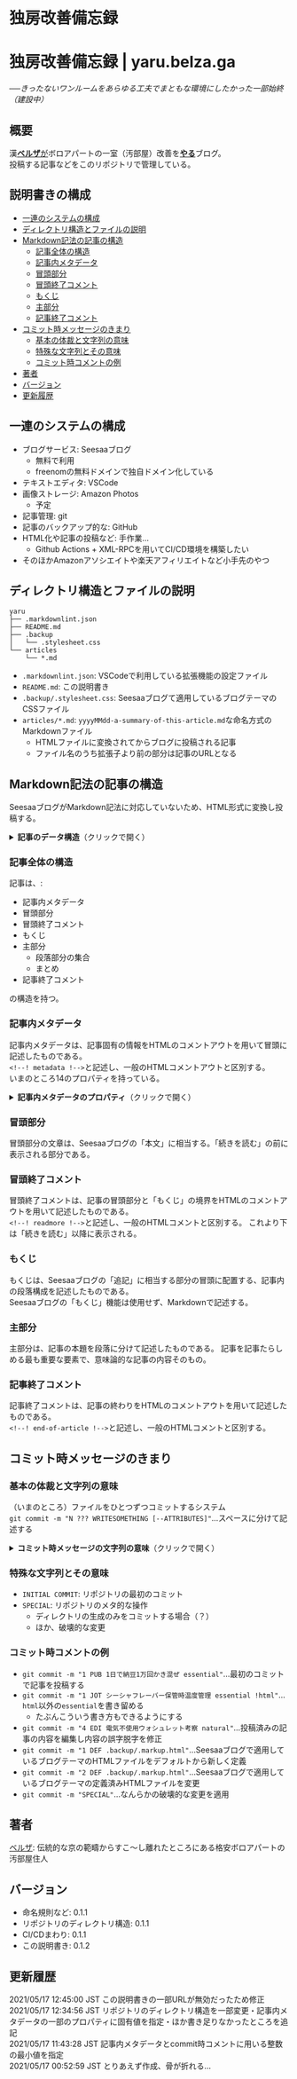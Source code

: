 <!-- omit in toc -->
# 独房改善備忘録

<!-- omit in toc -->
# 独房改善備忘録 | yaru.belza.ga

──*きったないワンルームをあらゆる工夫でまともな環境にしたかった一部始終（建設中）*

<!-- omit in toc -->
## 概要

漢[**ベルザ**が](https://belza.ga)ボロアパートの一室（汚部屋）改善を[**やる**](https://yaru.belza.ga)ブログ。  
投稿する記事などをこのリポジトリで管理している。

<!-- omit in toc -->
## 説明書きの構成

- [一連のシステムの構成](#一連のシステムの構成)
- [ディレクトリ構造とファイルの説明](#ディレクトリ構造とファイルの説明)
- [Markdown記法の記事の構造](#markdown記法の記事の構造)
  - [記事全体の構造](#記事全体の構造)
  - [記事内メタデータ](#記事内メタデータ)
  - [冒頭部分](#冒頭部分)
  - [冒頭終了コメント](#冒頭終了コメント)
  - [もくじ](#もくじ)
  - [主部分](#主部分)
  - [記事終了コメント](#記事終了コメント)
- [コミット時メッセージのきまり](#コミット時メッセージのきまり)
  - [基本の体裁と文字列の意味](#基本の体裁と文字列の意味)
  - [特殊な文字列とその意味](#特殊な文字列とその意味)
  - [コミット時コメントの例](#コミット時コメントの例)
- [著者](#著者)
- [バージョン](#バージョン)
- [更新履歴](#更新履歴)

## 一連のシステムの構成

- ブログサービス: Seesaaブログ
  - 無料で利用
  - freenomの無料ドメインで独自ドメイン化している
- テキストエディタ: VSCode
- 画像ストレージ: Amazon Photos
  - 予定
- 記事管理: git
- 記事のバックアップ的な: GitHub
- HTML化や記事の投稿など: 手作業…
  - Github Actions + XML-RPCを用いてCI/CD環境を構築したい
- そのほかAmazonアソシエイトや楽天アフィリエイトなど小手先のやつ

## ディレクトリ構造とファイルの説明

```リポジトリのディレクトリ構造
yaru
├── .markdownlint.json
├── README.md
├── .backup
│   └── .stylesheet.css
└── articles
    └── *.md
```

- `.markdownlint.json`: VSCodeで利用している拡張機能の設定ファイル
- `README.md`: この説明書き
- `.backup/.stylesheet.css`: Seesaaブログて適用しているブログテーマのCSSファイル
- `articles/*.md`: `yyyyMMdd-a-summary-of-this-article.md`な命名方式のMarkdownファイル
  - HTMLファイルに変換されてからブログに投稿される記事
  - ファイル名のうち拡張子より前の部分は記事のURLとなる

## Markdown記法の記事の構造

SeesaaブログがMarkdown記法に対応していないため、HTML形式に変換し投稿する。

<p>
<details>
<summary><strong>記事のデータ構造</strong>（クリックで開く）</summary>
<div>

```記事のデータ構造
<!--! metadata
    id: 4444
    url: @ITSELF!
    idea: "トースタ改造電子化アプリ制御考察"
    title: "Catolixトースターを改造してスマホから操作したりできるか検討【激安IoTシリーズ】"
    author: "ルター"
    category: @DEFAULT
    label: @NULL!
    hashtag: @NULL!
    keyword: @NULL!
    description: @NULL!
    genre: @DEFAULT
    posted_at: 20210404164440
    updated_at: 20210414041604
    country: @JA!
    note: @WIP!
!-->

IoT家電には憧れがあるがAPIが非公開でプロプライエタリなアプリを用いた操作を強いられるのが嫌だ。日本メーカーだとベンダロックインをカマされて金もかかりそうな気がする。  
このシリーズは既製品の激安家電を電子改造し、なんとかしてIoT化できないか試みる。
今回は、ご存知Catolixブランドの激安トースターについて考察。

<!--! readmore !-->
<!-- omit-in-toc -->
#### もくじ  

---

- [Catolixトースターの全貌](#Catolixトースターの全貌)  
  - [メーカーの説明](#メーカーの説明)
  - [トースターの内部構造](#トースターの内部構造)
- [まとめ](#まとめ)  

---

#### Catolixトースターの全貌

なんちゃらかんちゃらうんぬんかんぬん

##### メーカーの説明

Catolixはすごいぜ！

##### トースターの内部構造

汎用的だなあ

#### まとめ

余裕でIoTできそう！

<!--! end-of-article !-->

```

</div>
</details>
</p>

### 記事全体の構造

記事は、:

- 記事内メタデータ
- 冒頭部分
- 冒頭終了コメント
- もくじ
- 主部分
  - 段落部分の集合
  - まとめ
- 記事終了コメント

の構造を持つ。

### 記事内メタデータ

記事内メタデータは、記事固有の情報をHTMLのコメントアウトを用いて冒頭に記述したものである。  
`<!--! metadata !-->`と記述し、一般のHTMLコメントアウトと区別する。  
いまのところ14のプロパティを持っている。

<p>
<details>
<summary><strong>記事内メタデータのプロパティ</strong>（クリックで開く）</summary>
<div>

- `id`: 1以上の固有の整数・記事のID
- `url`: 固有の文字列・ドメイン以下の記事のURL
  - `@ITSELF!`はファイルの名前を示す
- `idea`: 固有の文字列・内容の要約
- `title`: 固有の文字列・タイトル
- `author`: 文字列・著者
  - ベルザのブログなので原則`"ベルザ"`を指定する
- `category`: 文字列・Seesaaブログ内のカテゴリ
  - `@DEFAULT`はブログ既定のカテゴリを示す
- `label`: 文字列・Seesaaブログ内のラベル（？）
  - `@NULL!`は値がないことを示す
- `hashtag`: 文字列・記事の投稿と同時にTwitterに投稿するさいに自動的に付加されるハッシュタグ
- `keyword`: 文字列・Seesaaブログ内のキーワード（？）
- `description`: 文字列・記事の説明（？）
- `genre`: 文字列・Seesaaブログ内のジャンル（？）
- `posted_at`: `yyyyMMddHHmmss`形式の日付・投稿日時
- `updated_at`: `yyyyMMddHHmmss`形式の日付・更新日時
- `country`: 文字列・投稿元の国
  - `@JA!`を指定すると日本になる
  - `posted_at`と`updated_at`とのUTCからの時差を求めたりするのに使うかも
  - 記事の言語設定とかにも使うと複雑になりそう
- `note`: 文字列・そのほかの項目
  - いまのところ`@WIP!`は記事の製作中、`@TRIAL!`はいろいろ試験中であることを示す

</div>
</details>
</p>

### 冒頭部分

冒頭部分の文章は、Seesaaブログの「本文」に相当する。「続きを読む」の前に表示される部分である。

### 冒頭終了コメント

冒頭終了コメントは、記事の冒頭部分と「もくじ」の境界をHTMLのコメントアウトを用いて記述したものである。  
`<!--! readmore !-->`と記述し、一般のHTMLコメントと区別する。
これより下は「続きを読む」以降に表示される。

### もくじ

もくじは、Seesaaブログの「追記」に相当する部分の冒頭に配置する、記事内の段落構成を記述したものである。  
Seesaaブログの「もくじ」機能は使用せず、Markdownで記述する。

### 主部分

主部分は、記事の本題を段落に分けて記述したものである。
記事を記事たらしめる最も重要な要素で、意味論的な記事の内容そのもの。

### 記事終了コメント

記事終了コメントは、記事の終わりをHTMLのコメントアウトを用いて記述したものである。  
`<!--! end-of-article !-->`と記述し、一般のHTMLコメントと区別する。

## コミット時メッセージのきまり

### 基本の体裁と文字列の意味

（いまのところ）ファイルをひとつずつコミットするシステム  
`git commit -m "N ??? WRITESOMETHING [--ATTRIBUTES]"`…スペースに分けて記述する

<p>
<details>
<summary><strong>コミット時メッセージの文字列の意味</strong>（クリックで開く）</summary>
<div>

- `N`: 1以上の整数・そのファイルをコミットした回数
- `???`: 3文字の文字列・そのファイルへ行った操作
  - `JOT`: 記事ファイルのみ・内容を書き留めた
    - いわゆる「下書き」
  - `PUB`: 記事ファイルのみ・完成させ、投稿した
  - `EDI`: 記事ファイルのみ・投稿後の内容を編集した
  - ~~`REN`: 記事ファイルのみ・ファイル名を変更した~~
    - ファイル名の変更は面倒なことになるのでなるべくやらない
  - `DEF`: 記事以外のファイル・定義した
  - `MOD`: 記事以外のファイル・内容を変更した
  - `MOV`: すべてのファイル・ディレクトリを移動した
  - `DEL`: すべてのファイル・削除した
- `WRITESOMETHING`: （主に）ファイルのわかりやすい表現
  - 記事ファイルの場合は`metadata`内の`idea`
  - 記事以外のファイルの場合はルートディレクトリからのパス
- `[--ATTRIBUTES]`: `JOT`, `PUB`, `EDI`のいずれかの操作を行った際の変更内容の列挙
  - `all`: `[--ATTRIBUTES]`オプションのすべて
  - `content`: 内容
  - `essential`: `content`, `html`, `md`, `metadata`のすべて
  - `formal`: `html`, `md`, `metadata`のすべて
  - `html`: HTMLタグ
  - `md`: Markdown書式
  - `natural`: `content`, `typo`のすべて
  - `metadata`: 記事内メタデータ
  - `typo`: 内容の誤字脱字

<div>
</details>
</p>

### 特殊な文字列とその意味

- `INITIAL COMMIT`: リポジトリの最初のコミット
- `SPECIAL`: リポジトリのメタ的な操作
  - ディレクトリの生成のみをコミットする場合（？）
  - ほか、破壊的な変更

### コミット時コメントの例

- `git commit -m "1 PUB 1日で納豆1万回かき混ぜ essential"`…最初のコミットで記事を投稿する
- `git commit -m "1 JOT シーシャフレーバー保管時温度管理 essential !html"`…`html`以外の`essential`を書き留める
  - たぶんこういう書き方もできるようにする
- `git commit -m "4 EDI 電気不使用ウォシュレット考察 natural"`…投稿済みの記事の内容を編集し内容の誤字脱字を修正
- `git commit -m "1 DEF .backup/.markup.html"`…Seesaaブログで適用しているブログテーマのHTMLファイルをデフォルトから新しく定義
- `git commit -m "2 DEF .backup/.markup.html"`…Seesaaブログで適用しているブログテーマの定義済みHTMLファイルを変更
- `git commit -m "SPECIAL"`…なんらかの破壊的な変更を適用

## 著者

[ベルザ](https://belza.ga): 伝統的な京の範疇からすこ〜し離れたところにある格安ボロアパートの汚部屋住人

## バージョン

- 命名規則など: 0.1.1
- リポジトリのディレクトリ構造: 0.1.1
- CI/CDまわり: 0.1.1
- この説明書き: 0.1.2

## 更新履歴

2021/05/17 12:45:00 JST この説明書きの一部URLが無効だったため修正  
2021/05/17 12:34:56 JST リポジトリのディレクトリ構造を一部変更・記事内メタデータの一部のプロパティに固有値を指定・ほか書き足りなかったところを追記  
2021/05/17 11:43:28 JST 記事内メタデータとcommit時コメントに用いる整数の最小値を指定  
2021/05/17 00:52:59 JST とりあえず作成、骨が折れる…
